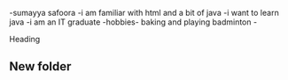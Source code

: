 -sumayya safoora
-i am familiar with html and a bit of java
-i want to learn java
-i am an IT graduate
-hobbies- baking and playing badminton
-<html>
<head>
<title>Basics tag</title
  <h1> Heading</h1>
  <h2> New folder</h2>
</head>      
</html>
